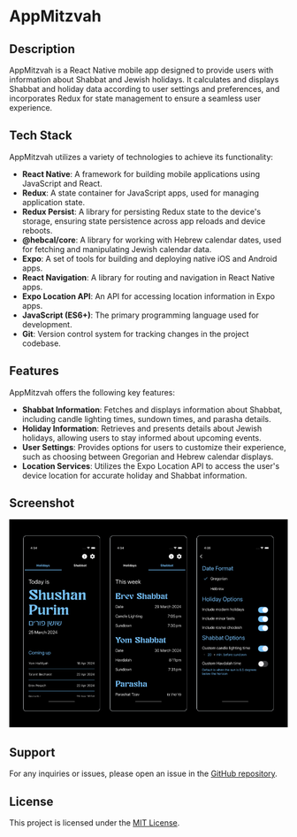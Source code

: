 # AppMitzvah

## Description

AppMitzvah is a React Native mobile app designed to provide users with information about Shabbat and Jewish holidays. It calculates and displays Shabbat and holiday data according to user settings and preferences, and incorporates Redux for state management to ensure a seamless user experience.

## Tech Stack

AppMitzvah utilizes a variety of technologies to achieve its functionality:

- **React Native**: A framework for building mobile applications using JavaScript and React.
- **Redux**: A state container for JavaScript apps, used for managing application state.
- **Redux Persist**: A library for persisting Redux state to the device's storage, ensuring state persistence across app reloads and device reboots.
- **@hebcal/core**: A library for working with Hebrew calendar dates, used for fetching and manipulating Jewish calendar data.
- **Expo**: A set of tools for building and deploying native iOS and Android apps.
- **React Navigation**: A library for routing and navigation in React Native apps.
- **Expo Location API**: An API for accessing location information in Expo apps.
- **JavaScript (ES6+)**: The primary programming language used for development.
- **Git**: Version control system for tracking changes in the project codebase.

## Features

AppMitzvah offers the following key features:

- **Shabbat Information**: Fetches and displays information about Shabbat, including candle lighting times, sundown times, and parasha details.
- **Holiday Information**: Retrieves and presents details about Jewish holidays, allowing users to stay informed about upcoming events.
- **User Settings**: Provides options for users to customize their experience, such as choosing between Gregorian and Hebrew calendar displays.
- **Location Services**: Utilizes the Expo Location API to access the user's device location for accurate holiday and Shabbat information.

## Screenshot

![AppMitzvah Screenshot](./assets/screenshot.png)


## Support

For any inquiries or issues, please open an issue in the [GitHub repository](https://github.com/danielbrainich/app-mitzvah/issues).

## License

This project is licensed under the [MIT License](LICENSE).
